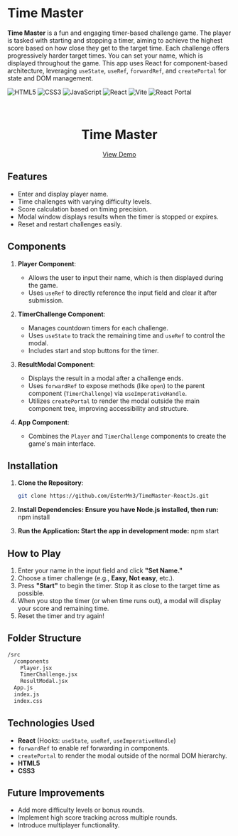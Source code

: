 # Time Master

**Time Master** is a fun and engaging timer-based challenge game. The player is tasked with starting and stopping a timer, aiming to achieve the highest score based on how close they get to the target time. Each challenge offers progressively harder target times. You can set your name, which is displayed throughout the game. This app uses React for component-based architecture, leveraging `useState`, `useRef`, `forwardRef`, and `createPortal` for state and DOM management.

![HTML5](https://img.shields.io/badge/HTML5-E34F26?style=for-the-badge&logo=html5&logoColor=white)
![CSS3](https://img.shields.io/badge/CSS3-1572B6?style=for-the-badge&logo=css3&logoColor=white)
![JavaScript](https://img.shields.io/badge/JavaScript-F7DF1E?style=for-the-badge&logo=javascript&logoColor=black)
![React](https://img.shields.io/badge/React-61DAFB?style=for-the-badge&logo=react&logoColor=black)
![Vite](https://img.shields.io/badge/Vite-B73BFE?style=for-the-badge&logo=vite&logoColor=FFD62E)
![React Portal](https://img.shields.io/badge/React%20Portal-61DAFB?style=for-the-badge&logo=react&logoColor=black)

<!-- PROJECT LOGO -->
<br />
<div align="center">
  <h1 align="center">Time Master</h1>

  <p align="center">
    <a href="https://timemaster-reactjs-ester.netlify.app/">View Demo</a>
  </p>
</div>

## Features

- Enter and display player name.
- Time challenges with varying difficulty levels.
- Score calculation based on timing precision.
- Modal window displays results when the timer is stopped or expires.
- Reset and restart challenges easily.

## Components

1. **Player Component**:

   - Allows the user to input their name, which is then displayed during the game.
   - Uses `useRef` to directly reference the input field and clear it after submission.

2. **TimerChallenge Component**:

   - Manages countdown timers for each challenge.
   - Uses `useState` to track the remaining time and `useRef` to control the modal.
   - Includes start and stop buttons for the timer.

3. **ResultModal Component**:

   - Displays the result in a modal after a challenge ends.
   - Uses `forwardRef` to expose methods (like `open`) to the parent component (`TimerChallenge`) via `useImperativeHandle`.
   - Utilizes `createPortal` to render the modal outside the main component tree, improving accessibility and structure.

4. **App Component**:
   - Combines the `Player` and `TimerChallenge` components to create the game's main interface.

## Installation

1. **Clone the Repository**:

   ```bash
   git clone https://github.com/EsterMn3/TimeMaster-ReactJs.git
   ```

2. **Install Dependencies: Ensure you have Node.js installed, then run:**
   npm install

3. **Run the Application: Start the app in development mode:**
   npm start

## How to Play

1. Enter your name in the input field and click **"Set Name."**
2. Choose a timer challenge (e.g., **Easy, Not easy**, etc.).
3. Press **"Start"** to begin the timer. Stop it as close to the target time as possible.
4. When you stop the timer (or when time runs out), a modal will display your score and remaining time.
5. Reset the timer and try again!

## Folder Structure

```bash
/src
  /components
    Player.jsx
    TimerChallenge.jsx
    ResultModal.jsx
  App.js
  index.js
  index.css
```

## Technologies Used

- **React** (Hooks: `useState`, `useRef`, `useImperativeHandle`)
- `forwardRef` to enable ref forwarding in components.
- `createPortal` to render the modal outside of the normal DOM hierarchy.
- **HTML5**
- **CSS3**

## Future Improvements

- Add more difficulty levels or bonus rounds.
- Implement high score tracking across multiple rounds.
- Introduce multiplayer functionality.
